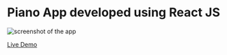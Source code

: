 # Piano App developed using React JS

![screenshot of the app](https://raw.githubusercontent.com/praveenorugantitech/praveenorugantitech-reactjs/master/0_Projects/praveenorugantitech-piano/src/images/screenshot.PNG "Piano")


[Live Demo](https://praveenoruganti-piano-app.firebaseapp.com/)





